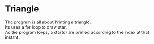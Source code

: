 # Triangle
The program is all about Printing a triangle.<br />
Its uses a for loop to draw star.<br />
As the program loops, a star(s) are printed according to the index at that instant.
